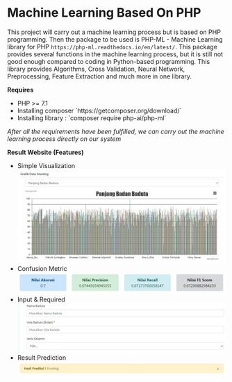 # Machine Learning Based On PHP

This project will carry out a machine learning process but is based on PHP programming. Then the package to be used is PHP-ML - Machine Learning library for PHP `https://php-ml.readthedocs.io/en/latest/`. This package provides several functions in the machine learning process, but it is still not good enough compared to coding in Python-based programming. This library provides Algorithms, Cross Validation, Neural Network, Preprocessing, Feature Extraction and much more in one library.

<b>Requires</b>
<ul>
  <li>PHP >= 7.1</li>
  <li>Installing composer  `https://getcomposer.org/download/`</li>
  <li>Installing library : `composer require php-ai/php-ml`</li>
</ul>  
<i>After all the requirements have been fulfilled, we can carry out the machine learning process directly on our system</i>

<b>Result Website (Features)</b>
* Simple Visualization
![alt text](https://github.com/nazhanHarzula/Machine-Learning-Based-On-PHP/blob/main/screenshot_website/simple_visualization.JPG?raw=true)
* Confusion Metric
![alt text](https://github.com/nazhanHarzula/Machine-Learning-Based-On-PHP/blob/main/screenshot_website/confusion_matrix.JPG?raw=true)
* Input & Required
![alt text](https://github.com/nazhanHarzula/Machine-Learning-Based-On-PHP/blob/main/screenshot_website/input_and_required.JPG?raw=true)
* Result Prediction
![alt text](https://github.com/nazhanHarzula/Machine-Learning-Based-On-PHP/blob/main/screenshot_website/result_prediction.JPG?raw=true)

